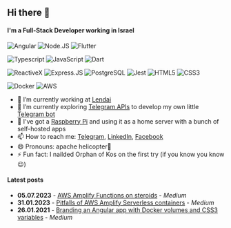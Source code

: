 ## Hi there 👋

#### I'm a Full-Stack Developer working in Israel

![Angular](https://img.shields.io/badge/Angular-DD0031?style=for-the-badge&logo=angular&logoColor=white)
![Node.JS](https://img.shields.io/badge/Node.js-43853D?style=for-the-badge&logo=node.js&logoColor=white)
![Flutter](https://img.shields.io/badge/Flutter-02569B?style=for-the-badge&logo=flutter&logoColor=white)

![Typescript](https://img.shields.io/badge/TypeScript-007ACC?style=for-the-badge&logo=typescript&logoColor=white)
![JavaScript](https://img.shields.io/badge/JavaScript-F7DF1E?style=for-the-badge&logo=JavaScript&logoColor=white)
![Dart](https://img.shields.io/badge/Dart-0175C2?style=for-the-badge&logo=dart&logoColor=white)

![ReactiveX](https://img.shields.io/badge/ReactiveX-B7178C?style=for-the-badge&logo=ReactiveX&logoColor=white)
![Express.JS](https://img.shields.io/badge/Express.js-404D59?style=for-the-badge)
![PostgreSQL](https://img.shields.io/badge/PostgreSQL-316192?style=for-the-badge&logo=postgresql&logoColor=white)
![Jest](https://img.shields.io/badge/Jest-323330?style=for-the-badge&logo=Jest&logoColor=white)
![HTML5](https://img.shields.io/badge/HTML5-E34F26?style=for-the-badge&logo=html5&logoColor=white)
![CSS3](https://img.shields.io/badge/CSS3-1572B6?style=for-the-badge&logo=css3&logoColor=white)

![Docker](https://img.shields.io/badge/docker-%230db7ed.svg?style=for-the-badge&logo=docker&logoColor=white)
![AWS](https://img.shields.io/badge/Amazon_AWS-FF9900?style=for-the-badge&logo=amazonaws&logoColor=white)

- 🔭 I’m currently working at [Lendai](https://lendai.us)
- 🌱 I’m currently exploring [Telegram APIs](https://core.telegram.org/api) to develop my own little [Telegram bot](https://github.com/vorant94/sofash)
- 🐧 I've got a [Raspberry Pi](https://raspberrypi.com) and using it as a home server with a bunch of self-hosted apps
- 📫 How to reach me: [Telegram](https://t.me/vorant94), [LinkedIn](https://linkedin.com/in/vorant94/), [Facebook](https://facebook.com/vorant94)
- 😄 Pronouns: apache helicopter🌚
- ⚡ Fun fact: I nailded Orphan of Kos on the first try (if you know you know😉)

#### Latest posts

- **05.07.2023** - [AWS Amplify Functions on steroids](https://vorant94.medium.com/aws-amplify-functions-on-steroids-bffbfc09960c) - _Medium_
- **31.01.2023** - [Pitfalls of AWS Amplify Serverless containers](https://vorant94.medium.com/pitfalls-with-aws-amplify-serverless-containers-ba9e2e87a6f) - _Medium_
- **26.01.2021** - [Branding an Angular app with Docker volumes and CSS3 variables](https://vorant94.medium.com/skin-replacement-in-angular-after-image-build-bfeb7d2be3f6) - _Medium_
